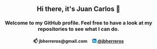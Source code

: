 <h2 align="center">Hi there, it's Juan Carlos 👋</h2>

<h3 align="center"> Welcome to my GitHub profile. Feel free to have a look at my repositories to see what I can do. </h3>

<h4 align="center">📫 jbherreros@gmail.com&nbsp;&nbsp;&nbsp;&nbsp;
<img src="linkedin.png"  width="13" height="13">&nbsp;<a href="https://www.linkedin.com/in/jbherreros/">@jbherreros</a></h4>
